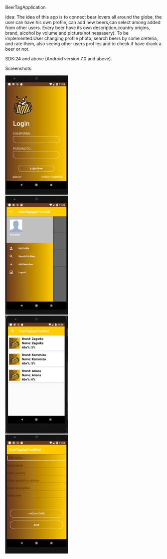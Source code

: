  BeerTagApplication



Idea:
The idea of this app is to connect bear lovers all around the globe,
the user can have his own profile, can add new beers,can select among added from other users. Every beer have its own description,country origins, brand, alcohol by volume and picture(not nessasery).
To be implemented:User changing profile photo, search beers by some creteria, and rate them, also seeing other users profiles and to check if have drank a beer or not.


SDK:24 and above (Android version 7.0 and above).

Screenshots:
	
<div display: inline-block;>

<div display: inline-block;>
    <img src="/appImages/pic.PNG" width="200px" </img> 
</div>
<div display: inline-block;>
    <img src="/appImages/2.PNG" width="200px" </img> 
</div>
<div display: inline-block;>
<img src="/appImages/3.PNG" width="200px" </img> 
</div>
<div display: inline-block;>
    <img src="/appImages/4.PNG" width="200px"</img> 
</div>
</div>

 
 

 
 









